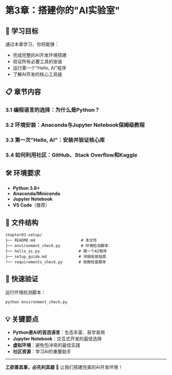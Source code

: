 # 第3章：搭建你的"AI实验室"

## 🎯 学习目标

通过本章学习，你将能够：
- 完成完整的AI开发环境搭建
- 验证所有必要工具的安装
- 运行第一个"Hello, AI"程序
- 了解AI开发的核心工具链

## 📋 章节内容

### 3.1 编程语言的选择：为什么是Python？
### 3.2 环境安装：Anaconda与Jupyter Notebook保姆级教程
### 3.3 第一次"Hello, AI"：安装并验证核心库
### 3.4 如何利用社区：GitHub、Stack Overflow和Kaggle

## 🛠️ 环境要求

- **Python 3.8+**
- **Anaconda/Miniconda**
- **Jupyter Notebook**
- **VS Code**（推荐）

## 📁 文件结构

```
chapter03-setup/
├── README.md                    # 本文件
├── environment_check.py         # 环境检测脚本
├── hello_ai.py                 # 第一个AI程序
├── setup_guide.md              # 详细安装指南
└── requirements_check.py       # 依赖检查脚本
```

## 🚀 快速验证

运行环境检测脚本：
```bash
python environment_check.py
```

## 💡 关键要点

- **Python是AI的首选语言**：生态丰富、易学易用
- **Jupyter Notebook**：交互式开发的最佳选择
- **虚拟环境**：避免包冲突的最佳实践
- **社区资源**：学习AI的重要助手

---

**工欲善其事，必先利其器** 🔧 让我们搭建完美的AI开发环境！
